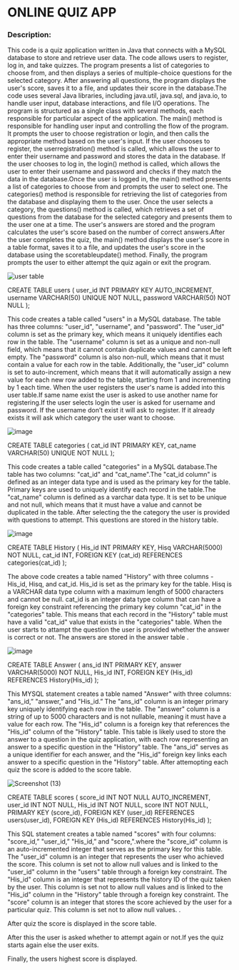 # ONLINE QUIZ APP

### Description:
This code is a quiz application written in Java that connects with a MySQL database to store and retrieve user data. The code allows users to register, log in, and take quizzes. The program presents a list of categories to choose from, and then displays a series of multiple-choice questions for the selected category. After answering all questions, the program displays the user's score, saves it to a file, and updates their score in the database.The code uses several Java libraries, including java.util, java.sql, and java.io, to handle user input, database interactions, and file I/O operations. The program is structured as a single class with several methods, each responsible for particular aspect of the application.
               The main() method is responsible for handling user input and controlling the flow of the program. It prompts the user to choose registration or login, and then calls the appropriate method based on the user's input. If the user chooses to register, the userregistration() method is called, which allows the user to enter their username and password and stores the data in the database. If the user chooses to log in, the login() method is called, which allows the user to enter their username and password and checks if they match the data in the database.Once the user is logged in, the main() method presents a list of categories to choose from and prompts the user to select one. The categories() method is responsible for retrieving the list of categories from the database and displaying them to the user. Once the user selects a category, the questions() method is called, which retrieves a set of questions from the database for the selected category and presents them to the user one at a time. The user's answers are stored and the program calculates the user's score based on the number of correct answers.After the user completes the quiz, the main() method displays the user's score in a table format, saves it to a file, and updates the user's score in the database using the scoretableupdate() method. Finally, the program prompts the user to either attempt the quiz again or exit the program.

![user table](https://user-images.githubusercontent.com/118044613/236454805-30dcf7f8-66a6-4ec5-a0e4-6898e1559252.png)


CREATE TABLE users (
   user_id INT PRIMARY KEY AUTO_INCREMENT,
  username VARCHAR(50) UNIQUE NOT NULL,
  password VARCHAR(50) NOT NULL
);


This code creates a table called "users" in a MySQL database. The table has three columns: "user_id", "username", and "password". The "user_id" column is set as the primary key, which means it uniquely identifies each row in the table. The "username" column is set as a unique and non-null field, which means that it cannot contain duplicate values and cannot be left empty. The "password" column is also non-null, which means that it must contain a value for each row in the table. Additionally, the "user_id" column is set to auto-increment, which means that it will automatically assign a new value for each new row added to the table, starting from 1 and incrementing by 1 each time.
When the user registers the user's name is added into this user table.If same name exist the user is asked to use another name for registering.If the user selects login the user is asked for username and password. If the username don’t exist it will ask to register. If it already exists it will ask which category the user want to choose.





![image](https://user-images.githubusercontent.com/118045058/236458117-b7ef0187-2c47-4379-b4a8-5ca6142dfc0c.png)




CREATE TABLE categories (
  cat_id INT PRIMARY KEY,
  cat_name VARCHAR(50) UNIQUE NOT NULL
);

This code creates a table called "categories" in a MySQL database.The table has two columns: "cat_id" and "cat_name".The "cat_id column" is defined as an integer data type and is used as the primary key for the table. Primary keys are used to uniquely identify each record in the table.The "cat_name" column is defined as a varchar data type. It is set to be unique and not null, which means that it must have a value and cannot be duplicated in the table.
After selecting the the category the user is provided with questions to attempt.
This questions are stored in the history table.

 ![image](https://user-images.githubusercontent.com/118045058/236458489-bb2d78f2-4319-4efe-888a-116fe9493e7b.png)





CREATE TABLE History (
  His_id INT PRIMARY KEY,
  Hisq VARCHAR(5000) NOT NULL,
  cat_id INT,
  FOREIGN KEY (cat_id)  REFERENCES categories(cat_id)
);

The above code creates a table named "History" with three columns - His_id, Hisq, and cat_id. His_id is set as the primary key for the table. Hisq is a VARCHAR data type column with a maximum length of 5000 characters and cannot be null. cat_id is an integer data type column that can have a foreign key constraint referencing the primary key column "cat_id" in the "categories" table. This means that each record in the "History" table must have a valid "cat_id" value that exists in the "categories" table.
When the user starts to attampt the question the user is provided whether the answer is correct or not.
The answers are stored in the answer table .

![image](https://user-images.githubusercontent.com/118061144/236459840-4df6aa3b-d3cf-4a96-85cb-5059c6358196.png)




CREATE TABLE Answer (
  ans_id INT PRIMARY KEY,
  answer VARCHAR(5000) NOT NULL,
  His_id INT,
  FOREIGN KEY (His_id)  REFERENCES History(His_id)
);


This MYSQL statement creates a table named "Answer" with three columns: "ans_id,” "answer,” and "His_id.” The "ans_id" column is an integer primary key uniquely identifying each row in the table. The "answer" column is a string of up to 5000 characters and is not nullable, meaning it must have a value for each row. The "His_id" column is a foreign key that references the "His_id" column of the "History" table. This table is likely used to store the answer to a question in the quiz application, with each row representing an answer to a specific question in the "History" table. The "ans_id" serves as a unique identifier for each answer, and the "His_id" foreign key links each answer to a specific question in the "History" table.
After attemopting each quiz the score is added to the score table.


![Screenshot (13)](https://user-images.githubusercontent.com/118061144/236459404-237efa59-dd00-46a7-89f6-8dae64ce3f73.png)




CREATE TABLE scores (
score_id INT NOT NULL AUTO_INCREMENT,
user_id INT NOT NULL,
His_id INT NOT NULL,
score INT NOT NULL,
PRIMARY KEY (score_id),
FOREIGN KEY (user_id) REFERENCES users(user_id),
FOREIGN KEY (His_id) REFERENCES History(His_id)
);



This SQL statement creates a  table named "scores" with four columns: "score_id,” "user_id,” "His_id,” and "score,".where the "score_id" column is an auto-incremented integer that serves as the primary key for this table. The "user_id" column is an integer that represents the user who achieved the score. This column is set not to allow null values and is linked to the "user_id" column in the "users" table through a foreign key constraint. The "His_id" column is an integer that represents the history ID of the quiz taken by the user. This column is set not to allow null values and is linked to the "His_id" column in the "History" table through a foreign key constraint. The "score" column is an integer that stores the score achieved by the user for a particular quiz. This column is set not to allow null values. .

After quiz the score is displayed in the score table.


After this the user is asked whether to attempt again or not.If yes the quiz starts again else the user exits.


Finally, the users highest score is displayed.
